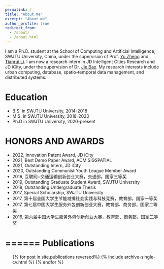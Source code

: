 ```yaml
---
permalink: /
title: "About Me"
excerpt: "About me"
author_profile: true
redirect_from: 
  - /about/
  - /about.html
---
```


I am a Ph.D. student at the School of Computing and Artificial Intelligence, SWJTU University, China, under the supervision of Prof. [Yu Zheng](http://urban-computing.com/yuzheng) and [Tianrui Li](https://faculty.swjtu.edu.cn/litianrui/en/index.htm). I am now a research intern in JD Intelligent Cities Research and JD iCity, under the supervision of Dr. [Jie Bao](https://jie-bao.org). My research interests include urban computing, database, spatio-temporal data management, and distributed systems. 

Education
======
* B.S. in SWJTU University, 2014-2018
* M.S. in SWJTU University, 2018-2020
* Ph.D in SWJTU University, 2020-present

HONORS AND AWARDS
======
* 2022, Innovation Patent Award, JD iCity
* 2021, Best Demo Paper Award, ACM SIGSPATIAL
* 2021, Outstanding Intern, JD iCity
* 2020, Outstanding Communist Youth League Member Award
* 2019, 互联网+交通运输创新创业大赛，交通部，国家三等奖
* 2019, Outstanding Graduate Student Award, SWJTU University
* 2018, Outstanding Undergraduate Thesis
* 2017, Special Scholarship, SWJTU University
* 2017, 第十届全国大学生节能减排社会实践与科技竞赛，教育部，国家一等奖
* 2017, 第七届中国大学生服务外包创新创业大赛，教育部、商务部，国家二等奖
* 2016, 第六届中国大学生服务外包创新创业大赛，教育部、商务部，国家二等奖
  
======
Publications
======
  <ol>{% for post in site.publications reversed%}
    {% include archive-single-cv.html %}
  {% endfor %}</ol>

 <script src="https://utteranc.es/client.js"
          repo="huajunge/academicpages"
          issue-term="title"
          label="comments"
          theme="github-light"
          crossorigin="anonymous"
          async>
  </script>

